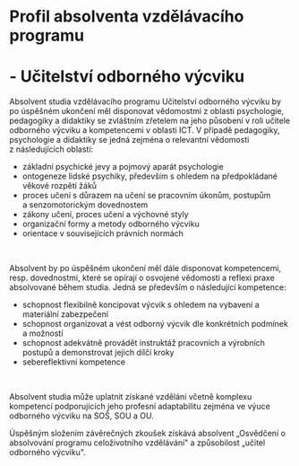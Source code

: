 # Profil absolventa vzdělávacího programu

# - Učitelství odborného výcviku

Absolvent studia vzdělávacího programu Učitelství odborného výcviku by
po úspěšném ukončení měl disponovat vědomostmi z oblasti psychologie,
pedagogiky a didaktiky se zvláštním zřetelem na jeho působení v roli
učitele odborného výcviku a kompetencemi v oblasti ICT. V případě
pedagogiky, psychologie a didaktiky se jedná zejména o relevantní
vědomosti z následujících oblastí:

-   základní psychické jevy a pojmový aparát psychologie
-   ontogeneze lidské psychiky, především s ohledem na předpokládané
    věkové rozpětí žáků
-   proces učení s důrazem na učení se pracovním úkonům, postupům
    a senzomotorickým dovednostem
-   zákony učení, proces učení a výchovné styly
-   organizační formy a metody odborného výcviku
-   orientace v souvisejících právních normách

<div>

 

</div>

Absolvent by po úspěšném ukončení měl dále disponovat kompetencemi,
resp. dovednostmi, které se opírají o osvojené vědomosti a reflexi praxe
absolvované během studia. Jedná se především o následující kompetence:

-   schopnost flexibilně koncipovat výcvik s ohledem na vybavení a
    materiální zabezpečení
-   schopnost organizovat a vést odborný výcvik dle konkrétních podmínek
    a možností
-   schopnost adekvátně provádět instruktáž pracovních a výrobních
    postupů a demonstrovat jejich dílčí kroky
-   sebereflektivní kompetence

<div>

 

</div>

Absolvent studia může uplatnit získané vzdělání včetně komplexu
kompetencí podporujících jeho profesní adaptabilitu zejména ve výuce
odborného výcviku na SOŠ, SOU a OU.

Úspěšným složením závěrečných zkoušek získává absolvent „Osvědčení o
absolvování programu celoživotního vzdělávání" a způsobilost „učitel
odborného výcviku".

 
